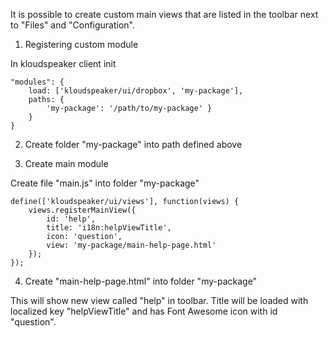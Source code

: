 It is possible to create custom main views that are listed in the toolbar next to "Files" and "Configuration".

1) Registering custom module

In kloudspeaker client init

    "modules": {
        load: ['kloudspeaker/ui/dropbox', 'my-package'],
        paths: { 
            'my-package': '/path/to/my-package' }
        }
    }
    
2) Create folder "my-package" into path defined above

3) Create main module

Create file "main.js" into folder "my-package"

    define(['kloudspeaker/ui/views'], function(views) { 
        views.registerMainView({
            id: 'help',
            title: 'i18n:helpViewTitle', 
            icon: 'question',
            view: 'my-package/main-help-page.html'
        });
    });

4) Create "main-help-page.html" into folder "my-package"

This will show new view called "help" in toolbar. Title will be loaded with localized key "helpViewTitle" and has Font Awesome icon with id "question".

